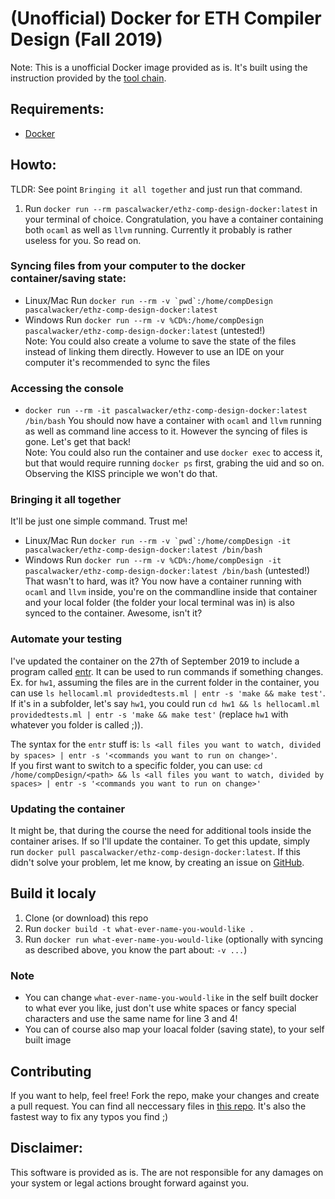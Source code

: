 # (Unofficial) Docker for ETH Compiler Design (Fall 2019)
Note: This is a unofficial Docker image provided as is. It's built using the instruction provided by the [tool chain](https://moodle-app2.let.ethz.ch/mod/page/view.php?id=378843).

## Requirements:
- [Docker](https://www.docker.com/)

## Howto:
TLDR: See point `Bringing it all together` and just run that command.
1) Run `docker run --rm pascalwacker/ethz-comp-design-docker:latest` in your terminal of choice. Congratulation, you have a container containing both `ocaml` as well as `llvm` running. Currently it probably is rather useless for you. So read on.

### Syncing files from your computer to the docker container/saving state:
- Linux/Mac Run ```docker run --rm -v `pwd`:/home/compDesign pascalwacker/ethz-comp-design-docker:latest```
- Windows Run `docker run --rm -v %CD%:/home/compDesign pascalwacker/ethz-comp-design-docker:latest` (untested!)  
Note: You could also create a volume to save the state of the files instead of linking them directly. However to use an IDE on your computer it's recommended to sync the files

### Accessing the console
- `docker run --rm -it pascalwacker/ethz-comp-design-docker:latest /bin/bash`
You should now have a container with `ocaml` and `llvm` running as well as command line access to it. However the syncing of files is gone. Let's get that back!  
Note: You could also run the container and use `docker exec` to access it, but that would require running `docker ps` first, grabing the uid and so on. Observing the KISS principle we won't do that.

### Bringing it all together
It'll be just one simple command. Trust me!
- Linux/Mac Run ```docker run --rm -v `pwd`:/home/compDesign -it pascalwacker/ethz-comp-design-docker:latest /bin/bash```
- Windows Run `docker run --rm -v %CD%:/home/compDesign -it pascalwacker/ethz-comp-design-docker:latest /bin/bash` (untested!)  
That wasn't to hard, was it? You now have a container running with `ocaml` and `llvm` inside, you're on the commandline inside that container and your local folder (the folder your local terminal was in) is also synced to the container. Awesome, isn't it?

### Automate your testing
I've updated the container on the 27th of September 2019 to include a program called [entr](http://eradman.com/entrproject/). It can be used to run commands if something changes. Ex. for `hw1`, assuming the files are in the current folder in the container, you can use `ls hellocaml.ml providedtests.ml | entr -s 'make && make test'`. If it's in a subfolder, let's say `hw1`, you could run `cd hw1 && ls hellocaml.ml providedtests.ml | entr -s 'make && make test'` (replace `hw1` with whatever you folder is called ;)).  
  
The syntax for the `entr` stuff is: `ls <all files you want to watch, divided by spaces> | entr -s '<commands you want to run on change>'`.  
If you first want to switch to a specific folder, you can use: `cd /home/compDesign/<path> && ls <all files you want to watch, divided by spaces> | entr -s '<commands you want to run on change>'`

### Updating the container
It might be, that during the course the need for additional tools inside the container arises. If so I'll update the container. To get this update, simply run `docker pull pascalwacker/ethz-comp-design-docker:latest`. If this didn't solve your problem, let me know, by creating an issue on [GitHub](https://github.com/pascalwacker/ethz-comp-design-docker/issues).

## Build it localy
1) Clone (or download) this repo
2) Run `docker build -t what-ever-name-you-would-like .`
3) Run `docker run what-ever-name-you-would-like` (optionally with syncing as described above, you know the part about: `-v ...`)

### Note
- You can change `what-ever-name-you-would-like` in the self built docker to what ever you like, just don't use white spaces or fancy special characters and use the same name for line 3 and 4!
- You can of course also map your loacal folder (saving state), to your self built image

## Contributing
If you want to help, feel free! Fork the repo, make your changes and create a pull request. You can find all neccessary files in [this repo](https://github.com/pascalwacker/ethz-comp-design-docker). It's also the fastest way to fix any typos you find ;)

## Disclaimer:
This software is provided as is. The are not responsible for any damages on your system or legal actions brought forward against you.
